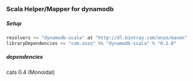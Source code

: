 ### Scala Helper/Mapper for dynamodb

##### Setup

```scala
resolvers += "dynamodb-scala" at "http://dl.bintray.com/onzo/maven"
libraryDependencies += "com.onzo" %% "dynamodb-scala" % "0.1.0"
```

##### dependencies

cats 0.4 (Monoidal)

